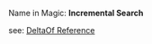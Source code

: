﻿Name in Magic: **Incremental Search**  

see:
[DeltaOf Reference](http://www.fireflymigration.com/reference/html/M_Firefly_Box_BusinessProcess_DeltaOf.htm)